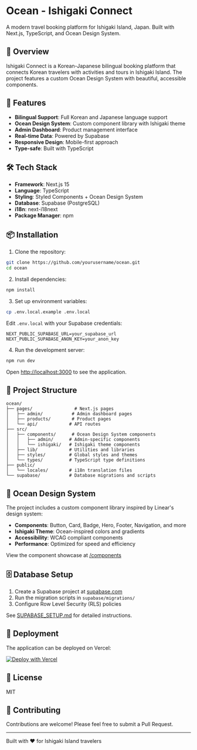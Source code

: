 # Ocean - Ishigaki Connect

A modern travel booking platform for Ishigaki Island, Japan. Built with Next.js, TypeScript, and Ocean Design System.

## 🌊 Overview

Ishigaki Connect is a Korean-Japanese bilingual booking platform that connects Korean travelers with activities and tours in Ishigaki Island. The project features a custom Ocean Design System with beautiful, accessible components.

## 🚀 Features

- **Bilingual Support**: Full Korean and Japanese language support
- **Ocean Design System**: Custom component library with Ishigaki theme
- **Admin Dashboard**: Product management interface
- **Real-time Data**: Powered by Supabase
- **Responsive Design**: Mobile-first approach
- **Type-safe**: Built with TypeScript

## 🛠 Tech Stack

- **Framework**: Next.js 15
- **Language**: TypeScript
- **Styling**: Styled Components + Ocean Design System
- **Database**: Supabase (PostgreSQL)
- **i18n**: next-i18next
- **Package Manager**: npm

## 📦 Installation

1. Clone the repository:
```bash
git clone https://github.com/yourusername/ocean.git
cd ocean
```

2. Install dependencies:
```bash
npm install
```

3. Set up environment variables:
```bash
cp .env.local.example .env.local
```

Edit `.env.local` with your Supabase credentials:
```
NEXT_PUBLIC_SUPABASE_URL=your_supabase_url
NEXT_PUBLIC_SUPABASE_ANON_KEY=your_anon_key
```

4. Run the development server:
```bash
npm run dev
```

Open [http://localhost:3000](http://localhost:3000) to see the application.

## 📁 Project Structure

```
ocean/
├── pages/                # Next.js pages
│   ├── admin/           # Admin dashboard pages
│   ├── products/        # Product pages
│   └── api/            # API routes
├── src/
│   ├── components/      # Ocean Design System components
│   │   ├── admin/      # Admin-specific components
│   │   └── ishigaki/   # Ishigaki theme components
│   ├── lib/            # Utilities and libraries
│   ├── styles/         # Global styles and themes
│   └── types/          # TypeScript type definitions
├── public/
│   └── locales/        # i18n translation files
└── supabase/           # Database migrations and scripts
```

## 🎨 Ocean Design System

The project includes a custom component library inspired by Linear's design system:

- **Components**: Button, Card, Badge, Hero, Footer, Navigation, and more
- **Ishigaki Theme**: Ocean-inspired colors and gradients
- **Accessibility**: WCAG compliant components
- **Performance**: Optimized for speed and efficiency

View the component showcase at [/components](http://localhost:3000/components)

## 🗄 Database Setup

1. Create a Supabase project at [supabase.com](https://supabase.com)
2. Run the migration scripts in `supabase/migrations/`
3. Configure Row Level Security (RLS) policies

See [SUPABASE_SETUP.md](./SUPABASE_SETUP.md) for detailed instructions.

## 🚢 Deployment

The application can be deployed on Vercel:

[![Deploy with Vercel](https://vercel.com/button)](https://vercel.com/new/clone?repository-url=https://github.com/yourusername/ocean)

## 📝 License

MIT

## 🤝 Contributing

Contributions are welcome! Please feel free to submit a Pull Request.

---

Built with ❤️ for Ishigaki Island travelers